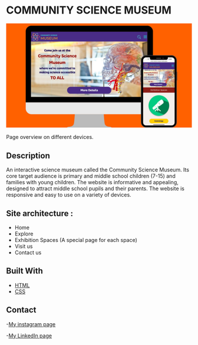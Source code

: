 # COMMUNITY SCIENCE MUSEUM

![image](https://raw.githubusercontent.com/bushrakalaji/Symester-project-1/main/images/portfolio.jpg?token=GHSAT0AAAAAABUKFQTTTJMBUKXAOFJBBMTSYU3NWDA)

Page overview on different devices.

## Description

An interactive science museum called the Community Science Museum.
Its core target audience is primary and middle school children (7-15) and families with young children.
The website is informative and appealing, designed to attract middle school pupils and their parents. 
The website is responsive and easy to use on a variety of devices.

## Site architecture :

- Home 
- Explore
- Exhibition Spaces (A special page for each space)
- Visit us
- Contact us


## Built With

- [HTML](https://html.com/)
- [CSS](https://css.com/)


## Contact

-[My instagram page](https://www.instagram.com/bushra_00/)

-[My LinkedIn page](https://www.linkedin.com/in/bushra-kalaji-6775a921a/)
